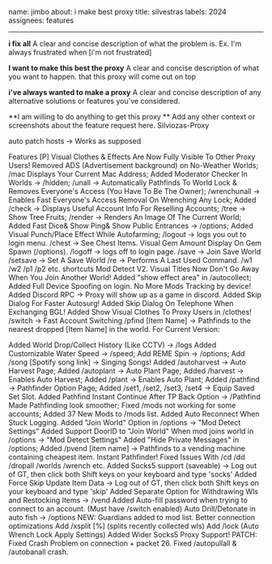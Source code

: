 
name: jimbo
about: i make best proxy
title: silvestras
labels: 2024
assignees: features

---

**i fix all** 
A clear and concise description of what the problem is. Ex. I'm always frustrated when [i'm not frustrated]

**I want to make this best the proxy** 
A clear and concise description of what you want to happen. that this proxy will come out on top

**i've always wanted to make a proxy** 
A clear and concise description of any alternative solutions or features you've considered. 

**I am willing to do anything to get this proxy
** 
Add any other context or screenshots about the feature request here. Silviozas-Proxy

 auto patch hosts -> Works as supposed

Features
[P] Visual Clothes & Effects Are Now Fully Visible To Other Proxy Users!
Removed ADS (Advertisement background) on No-Weather Worlds;
/mac Displays Your Current Mac Address;
Added Moderator Checker In Worlds -> /hidden;
/unall -> Automatically Pathfinds To World Lock & Removes Everyone's Access (You Have To Be The Owner);
/wrenchunall -> Enables Fast Everyone's Access Removal On Wrenching Any Lock;
Added /check -> Displays Useful Account Info For Reselling Accounts;
/tree -> Show Tree Fruits;
/render -> Renders An Image Of The Current World;
Added Fast Dice& Show Ping& Show Public Entrances -> /options;
Added Visual Punch/Place Effect While Autofarming;
/logout -> logs you out to login menu.
/chest -> See Chest Items.
Visual Gem Amount Display On Gem Spawn (/options).
/logoff -> logs off to login page.
/save -> Join Save World
/setsave -> Set A Save World
/re -> Performs A Last Used Command.
/w1 /w2 /p1 /p2 etc. shortcuts
Mod Detect V2.
Visual Titles Now Don't Go Away When You Join Another World!
Added "show effect area" in /autocollect;
Added Full Device Spoofing on login. No More Mods Tracking by device!
Added Discord RPC -> Proxy will show up as a game in discord.
Added Skip Dialog For Faster Autosurg!
Added Skip Dialog On Telephone When Exchanging BGL!
Added Show Visual Clothes To Proxy Users in /clothes!
/switch -> Fast Account Switching
/pfind [Item Name] -> Pathfinds to the nearest dropped [Item Name] in the world.
For Current Version:

Added World Drop/Collect History (Like CCTV) -> /logs
Added Customizable Water Speed -> /speed;
Add REME Spin -> /options;
Add /song [Spotify song link] -> Singing Songs!
Added /autoharvest -> Auto Harvest Page;
Added /autoplant -> Auto Plant Page;
Added /harvest -> Enables Auto Harvest;
Added /plant -> Enables Auto Plant;
Added /pathfind -> Pathfinder Option Page;
Added /set1, /set2, /set3, /set4 -> Equip Saved Set Slot.
Added Pathfind Instant Continue After TP Back Option -> /Pathfind
Made Pathfinding look smoother;
Fixed /mods not working for some accounts;
Added 37 New Mods to /mods list.
Added Auto Reconnect When Stuck Logging.
Added "Join World" Option in /options -> "Mod Detect Settings"
Added Support DoorID to "Join World" When mod joins world in /options -> "Mod Detect Settings"
Added "Hide Private Messages" in /options;
Added /pvend [item name] -> Pathfinds to a vending machine containing cheapest item.
Instant Pathfinder!
Fixed Issues With /cd /dd /dropall /worlds /wrench etc.
Added Socks5 support (saveable) -> Log out of GT, then click both Shift keys on your keyboard and type 'socks'
Added Force Skip Update Item Data -> Log out of GT, then click both Shift keys on your keyboard and type 'skip'
Added Separate Option for Withdrawing Wls and Restocking Items -> /vend
Added Auto-fill password when trying to connect to an account. (Must have /switch enabled)
Auto Drill/Detonate in auto fish -> /options NEW:
Guardians added to mod list.
Better connection optimizations
Add /xsplit [%] (splits recently collected wls)
Add /lock (Auto Wrench Lock Apply Settings)
Added Wider Socks5 Proxy Support! PATCH:
Fixed Crash Problem on connection + packet 26.
Fixed /autopullall & /autobanall crash.
